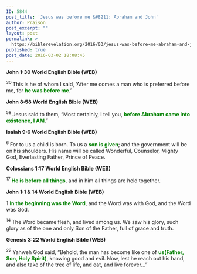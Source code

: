 ```yaml
---
ID: 5844
post_title: 'Jesus was before me &#8211; Abraham and John'
author: Praison
post_excerpt: ""
layout: post
permalink: >
  https://biblerevelation.org/2016/03/jesus-was-before-me-abraham-and-john/
published: true
post_date: 2016-03-02 18:08:45
---
```

<strong><span class="passage-display-bcv">John 1:30
</span><span class="passage-display-version">World English Bible (WEB)</span></strong>

<span id="en-WEB-26075" class="text John-1-30"><sup class="versenum">30 </sup>This is he of whom I said, ‘After me comes a man who is preferred before me, for <span style="color: #008000;"><strong>he was before me</strong></span>.’</span>

<strong><span class="passage-display-bcv">John 8:58
</span><span class="passage-display-version">World English Bible (WEB)</span></strong>

<span id="en-WEB-26440" class="text John-8-58"><sup class="versenum">58 </sup>Jesus said to them, <span class="woj">“Most certainly, I tell you, <span style="color: #008000;"><strong>before Abraham came into existence, I AM</strong></span>.</span><span class="woj">”</span></span>

<strong><span class="passage-display-bcv">Isaiah 9:6
</span><span class="passage-display-version">World English Bible (WEB)</span></strong>

<span id="en-WEB-17836" class="text Isa-9-6"><sup class="versenum">6 </sup>For to us a child is born. To us a <span style="color: #008000;"><strong>son is given</strong></span>; and the government will be on his shoulders. His name will be called Wonderful, Counselor, Mighty God, Everlasting Father, Prince of Peace.</span>

<strong><span class="passage-display-bcv">Colossians 1:17
</span><span class="passage-display-version">World English Bible (WEB)</span></strong>

<span id="en-WEB-29484" class="text Col-1-17"><sup class="versenum">17 </sup><span style="color: #008000;"><strong>He is before all things</strong></span>, and in him all things are held together.</span>

<strong><span class="passage-display-bcv">John 1:1 &amp; 14
</span><span class="passage-display-version">World English Bible (WEB)</span></strong>
<p class="chapter-1"><span id="en-WEB-26046" class="text John-1-1"><span class="chapternum">1 </span><span style="color: #008000;"><strong>In the beginning was the Word</strong></span>, and the Word was with God, and the Word was God.</span></p>
<span id="en-WEB-26059" class="text John-1-14"><sup class="versenum">14 </sup>The Word became flesh, and lived among us. We saw his glory, such glory as of the one and only Son of the Father, full of grace and truth.</span>

<strong><span class="passage-display-bcv">Genesis 3:22
</span><span class="passage-display-version">World English Bible (WEB)</span></strong>

<span id="en-WEB-78" class="text Gen-3-22"><sup class="versenum">22 </sup>Yahweh God said, “Behold, the man has become like one of <span style="color: #008000;"><strong>us(Father, Son, Holy Spirit)</strong></span>, knowing good and evil. Now, lest he reach out his hand, and also take of the tree of life, and eat, and live forever...”</span>